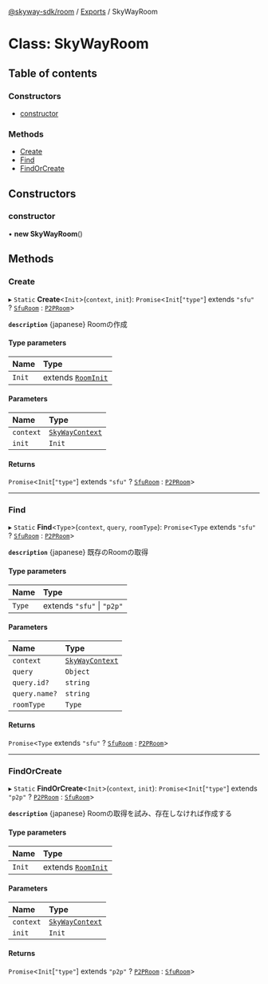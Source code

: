 [@skyway-sdk/room](../README.md) / [Exports](../modules.md) / SkyWayRoom

# Class: SkyWayRoom

## Table of contents

### Constructors

- [constructor](SkyWayRoom.md#constructor)

### Methods

- [Create](SkyWayRoom.md#create)
- [Find](SkyWayRoom.md#find)
- [FindOrCreate](SkyWayRoom.md#findorcreate)

## Constructors

### constructor

• **new SkyWayRoom**()

## Methods

### Create

▸ `Static` **Create**<`Init`\>(`context`, `init`): `Promise`<`Init`[``"type"``] extends ``"sfu"`` ? [`SfuRoom`](../interfaces/SfuRoom.md) : [`P2PRoom`](../interfaces/P2PRoom.md)\>

**`description`** {japanese} Roomの作成

#### Type parameters

| Name | Type |
| :------ | :------ |
| `Init` | extends [`RoomInit`](../interfaces/RoomInit.md) |

#### Parameters

| Name | Type |
| :------ | :------ |
| `context` | [`SkyWayContext`](SkyWayContext.md) |
| `init` | `Init` |

#### Returns

`Promise`<`Init`[``"type"``] extends ``"sfu"`` ? [`SfuRoom`](../interfaces/SfuRoom.md) : [`P2PRoom`](../interfaces/P2PRoom.md)\>

___

### Find

▸ `Static` **Find**<`Type`\>(`context`, `query`, `roomType`): `Promise`<`Type` extends ``"sfu"`` ? [`SfuRoom`](../interfaces/SfuRoom.md) : [`P2PRoom`](../interfaces/P2PRoom.md)\>

**`description`** {japanese} 既存のRoomの取得

#### Type parameters

| Name | Type |
| :------ | :------ |
| `Type` | extends ``"sfu"`` \| ``"p2p"`` |

#### Parameters

| Name | Type |
| :------ | :------ |
| `context` | [`SkyWayContext`](SkyWayContext.md) |
| `query` | `Object` |
| `query.id?` | `string` |
| `query.name?` | `string` |
| `roomType` | `Type` |

#### Returns

`Promise`<`Type` extends ``"sfu"`` ? [`SfuRoom`](../interfaces/SfuRoom.md) : [`P2PRoom`](../interfaces/P2PRoom.md)\>

___

### FindOrCreate

▸ `Static` **FindOrCreate**<`Init`\>(`context`, `init`): `Promise`<`Init`[``"type"``] extends ``"p2p"`` ? [`P2PRoom`](../interfaces/P2PRoom.md) : [`SfuRoom`](../interfaces/SfuRoom.md)\>

**`description`** {japanese} Roomの取得を試み、存在しなければ作成する

#### Type parameters

| Name | Type |
| :------ | :------ |
| `Init` | extends [`RoomInit`](../interfaces/RoomInit.md) |

#### Parameters

| Name | Type |
| :------ | :------ |
| `context` | [`SkyWayContext`](SkyWayContext.md) |
| `init` | `Init` |

#### Returns

`Promise`<`Init`[``"type"``] extends ``"p2p"`` ? [`P2PRoom`](../interfaces/P2PRoom.md) : [`SfuRoom`](../interfaces/SfuRoom.md)\>
